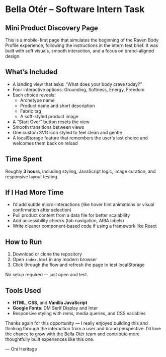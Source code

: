 # Bella Otér – Software Intern Task

## Mini Product Discovery Page

This is a mobile-first page that simulates the beginning of the Raven Body Profile experience, following the instructions in the intern test brief. It was built with soft visuals, smooth interaction, and a focus on brand-aligned design.

## What’s Included

- A landing view that asks: “What does your body crave today?”
- Four interactive options: Grounding, Softness, Energy, Freedom
- Each choice reveals:
  - Archetype name
  - Product name and short description
  - Fabric tag
  - A soft-styled product image
- A “Start Over” button resets the view
- Smooth transitions between views
- One custom SVG icon styled to feel clean and gentle
- A localStorage feature that remembers the user's last choice and welcomes them back on reload


## Time Spent

Roughly **3 hours**, including styling, JavaScript logic, image curation, and responsive layout testing.

## If I Had More Time

- I’d add subtle micro-interactions (like hover hint animations or visual confirmation after selection)
- Pull product content from a data file for better scalability
- Add accessibility checks (tab navigation, ARIA labels)
- Write cleaner component-based code if using a framework like React

## How to Run

1. Download or clone the repository
2. Open `index.html` in any modern browser
3. Click through the flow and refresh the page to test localStorage

No setup required — just open and test.

## Tools Used

- **HTML**, **CSS**, and **Vanilla JavaScript**
- **Google Fonts**: DM Serif Display and Inter
- Responsive styling with rems, media queries, and CSS variables


Thanks again for this opportunity — I really enjoyed building this and thinking through the interaction from a user and brand perspective. I'd love the chance to grow with the Bella Otér team and contribute more thoughtfully built experiences like this one.

— Oni Heritage
